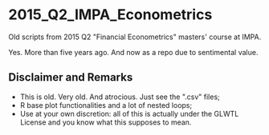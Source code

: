 # 2015_Q2_IMPA_Econometrics
Old scripts from 2015 Q2 "Financial Econometrics" masters' course at IMPA.

Yes. More than five years ago. And now as a repo due to sentimental value.

## Disclaimer and Remarks

* This is old. Very old. And atrocious. Just see the ".csv" files;
* R base plot functionalities and a lot of nested loops;
* Use at your own discretion: all of this is actually under the GLWTL License and you know what this supposes to mean.